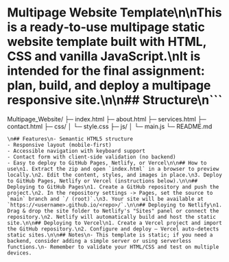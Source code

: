 # Multipage Website Template\n\nThis is a ready‑to‑use multipage static website template built with HTML, CSS and vanilla JavaScript.\nIt is intended for the final assignment: plan, build, and deploy a multipage responsive site.\n\n## Structure\n```
Multipage_Website/
├─ index.html
├─ about.html
├─ services.html
├─ contact.html
├─ css/
│  └─ style.css
├─ js/
│  └─ main.js
└─ README.md
```
\n## Features\n- Semantic HTML5 structure
- Responsive layout (mobile-first)
- Accessible navigation with keyboard support
- Contact form with client-side validation (no backend)
- Easy to deploy to GitHub Pages, Netlify, or Vercel\n\n## How to use\n1. Extract the zip and open `index.html` in a browser to preview locally.\n2. Edit the content, styles, and images in place.\n3. Deploy to GitHub Pages, Netlify or Vercel (instructions below).\n\n## Deploying to GitHub Pages\n1. Create a GitHub repository and push the project.\n2. In the repository settings -> Pages, set the source to `main` branch and `/ (root)`.\n3. Your site will be available at `https://<username>.github.io/<repo>/`.\n\n## Deploying to Netlify\n1. Drag & drop the site folder to Netlify's "Sites" panel or connect the repository.\n2. Netlify will automatically build and host the static site.\n\n## Deploying to Vercel\n1. Create a Vercel project and import the GitHub repository.\n2. Configure and deploy — Vercel auto-detects static sites.\n\n## Notes\n- This template is static; if you need a backend, consider adding a simple server or using serverless functions.\n- Remember to validate your HTML/CSS and test on multiple devices.
